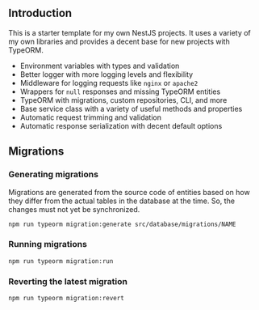 ## Introduction

This is a starter template for my own NestJS projects. It uses a variety of my own libraries and provides a decent
base for new projects with TypeORM.

- Environment variables with types and validation
- Better logger with more logging levels and flexibility
- Middleware for logging requests like `nginx` or `apache2`
- Wrappers for `null` responses and missing TypeORM entities
- TypeORM with migrations, custom repositories, CLI, and more
- Base service class with a variety of useful methods and properties
- Automatic request trimming and validation
- Automatic response serialization with decent default options

## Migrations

### Generating migrations

Migrations are generated from the source code of entities based on how they differ from the actual tables in the
database at the time. So, the changes must not yet be synchronized.

```
npm run typeorm migration:generate src/database/migrations/NAME
```

### Running migrations

```
npm run typeorm migration:run
```

### Reverting the latest migration

```
npm run typeorm migration:revert
```
